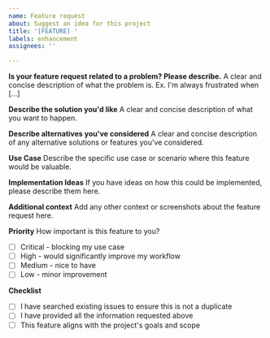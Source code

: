 ```yaml
---
name: Feature request
about: Suggest an idea for this project
title: '[FEATURE] '
labels: enhancement
assignees: ''

---
```


**Is your feature request related to a problem? Please describe.**
A clear and concise description of what the problem is. Ex. I'm always frustrated when [...]

**Describe the solution you'd like**
A clear and concise description of what you want to happen.

**Describe alternatives you've considered**
A clear and concise description of any alternative solutions or features you've considered.

**Use Case**
Describe the specific use case or scenario where this feature would be valuable.

**Implementation Ideas**
If you have ideas on how this could be implemented, please describe them here.

**Additional context**
Add any other context or screenshots about the feature request here.

**Priority**
How important is this feature to you?
- [ ] Critical - blocking my use case
- [ ] High - would significantly improve my workflow
- [ ] Medium - nice to have
- [ ] Low - minor improvement

**Checklist**
- [ ] I have searched existing issues to ensure this is not a duplicate
- [ ] I have provided all the information requested above
- [ ] This feature aligns with the project's goals and scope
